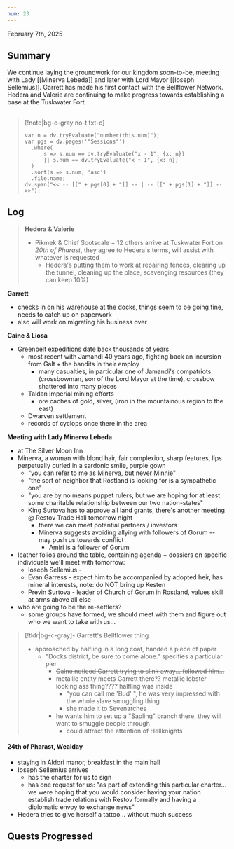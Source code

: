 ```yaml
---
num: 23
---
```

February 7th, 2025

## Summary
We continue laying the groundwork for our kingdom soon-to-be, meeting with Lady [[Minerva Lebeda]] and later with Lord Mayor [[Ioseph Sellemius]]. Garrett has made his first contact with the Bellflower Network. Hedera and Valerie are continuing to make progress towards establishing a base at the Tuskwater Fort.

##
>[!note|bg-c-gray no-t txt-c]
>```dataviewjs
>var n = dv.tryEvaluate("number(this.num)");
>var pgs = dv.pages('"Sessions"')
>	.where(
>		s => s.num == dv.tryEvaluate("x - 1", {x: n})
>		|| s.num == dv.tryEvaluate("x + 1", {x: n})
>	)
>	.sort(s => s.num, 'asc')
>	.file.name;
>dv.span("<< -- [[" + pgs[0] + "]] -- | -- [[" + pgs[1] + "]] -- >>");
>```

## Log
> **Hedera & Valerie**
> - Pikmek & Chief Sootscale + 12 others arrive at Tuskwater Fort on *20th of Pharast*, they agree to Hedera's terms, will assist with whatever is requested
> 	- Hedera's putting them to work at repairing fences, clearing up the tunnel, cleaning up the place, scavenging resources (they can keep 10%)

**Garrett**
- checks in on his warehouse at the docks, things seem to be going fine, needs to catch up on paperwork
- also will work on migrating his business over

**Caine & Liosa**
- Greenbelt expeditions date back thousands of years
	- most recent with Jamandi 40 years ago, fighting back an incursion from Galt + the bandits in their employ
		- many casualties, in particular one of Jamandi's compatriots (crossbowman, son of the Lord Mayor at the time), crossbow shattered into many pieces
	- Taldan imperial mining efforts
		- ore caches of gold, silver, (iron in the mountainous region to the east)
	- Dwarven settlement
	- records of cyclops once there in the area

**Meeting with Lady Minerva Lebeda**
- at The Silver Moon Inn
- Minerva, a woman with blond hair, fair complexion, sharp features, lips perpetually curled in a sardonic smile, purple gown
	- "you can refer to me as Minerva, but never Minnie"
	- "the sort of neighbor that Rostland is looking for is a sympathetic one"
	- "you are by no means puppet rulers, but we are hoping for at least some charitable relationship between our two nation-states"
	- King Surtova has to approve all land grants, there's another meeting @ Restov Trade Hall tomorrow night
		- there we can meet potential partners / investors
		- Minerva suggests avoiding allying with followers of Gorum -- may push us towards conflict
			- Amiri is a follower of Gorum
- leather folios around the table, containing agenda + dossiers on specific individuals we'll meet with tomorrow:
	- Ioseph Sellemius - 
	- Evan Garress - expect him to be accompanied by adopted heir, has mineral interests, note: do NOT bring up Kesten
	- Previn Surtova - leader of Church of Gorum in Rostland, values skill at arms above all else
- who are going to be the re-settlers?
	- some groups have formed, we should meet with them and figure out who we want to take with us...

>[!tldr|bg-c-gray]- Garrett's Bellflower thing
>- approached by halfling in a long coat, handed a piece of paper
>	- "Docks district, be sure to come alone." specifies a particular pier
>		- ~~Caine noticed Garrett trying to slink away... followed him...~~
>		- metallic entity meets Garrett there?? metallic lobster looking ass thing???? halfling was inside
>			- "you can call me 'Bud' ", he was very impressed with the whole slave smuggling thing
>			- she made it to Sevenarches
>		- he wants him to set up a "Sapling" branch there, they will want to smuggle people through
>			- could attract the attention of Hellknights

#### 24th of Pharast, Wealday
- staying in Aldori manor, breakfast in the main hall
- Ioseph Sellemius arrives
	- has the charter for us to sign
	- has one request for us: "as part of extending this particular charter... we were hoping that you would consider having your nation establish trade relations with Restov formally and having a diplomatic envoy to exchange news"
- Hedera tries to give herself a tattoo... without much success

## Quests Progressed
